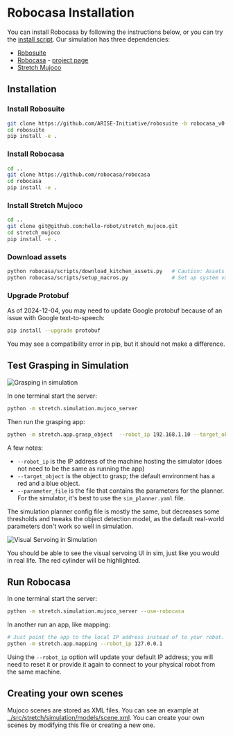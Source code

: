 # Robocasa Installation

You can install Robocasa by following the instructions below, or you can try the [install script](scripts/install_robocasa.sh). Our simulation has three dependencies:
  - [Robosuite](https://github.com/ARISE-Initiative/robosuite)
  - [Robocasa](https://github.com/robocasa/robocasa) - [project page](https://robocasa.ai/)
  - [Stretch Mujoco](https://github.com/hello-robot/stretch_mujoco/)

## Installation

### Install Robosuite

```bash
git clone https://github.com/ARISE-Initiative/robosuite -b robocasa_v0.1
cd robosuite
pip install -e .
```

### Install Robocasa

```bash
cd ..
git clone https://github.com/robocasa/robocasa
cd robocasa
pip install -e .
```

### Install Stretch Mujoco

```bash
cd ..
git clone git@github.com:hello-robot/stretch_mujoco.git
cd stretch_mujoco
pip install -e .
```

### Download assets

```bash
python robocasa/scripts/download_kitchen_assets.py   # Caution: Assets to be downloaded are around 5GB.
python robocasa/scripts/setup_macros.py              # Set up system variables.
```

### Upgrade Protobuf

As of 2024-12-04, you may need to update Google protobuf because of an issue with Google text-to-speech:
```bash
pip install --upgrade protobuf
```

You may see a compatibility error in pip, but it should not make a difference.

## Test Grasping in Simulation

![Grasping in simulation](images/rerun_mujoco.png)

In one terminal start the server:

```bash
python -m stretch.simulation.mujoco_server
```

Then run the grasping app:

```bash
python -m stretch.app.grasp_object  --robot_ip 192.168.1.10 --target_object "red cylinder" --parameter_file=sim_planner.yam
```

A few notes:
  - `--robot_ip` is the IP address of the machine hosting the simulator (does not need to be the same as running the app)
  - `--target_object` is the object to grasp; the default environment has a red and a blue object.
  - `--parameter_file` is the file that contains the parameters for the planner. For the simulator, it's best to use the `sim_planner.yaml` file.

The simulation planner config file is mostly the same, but decreases some thresholds and tweaks the object detection model, as the default real-world parameters don't work so well in simulation.

![Visual Servoing in Simulation](images/visual_servo_in_sim.png)

You should be able to see the visual servoing UI in sim, just like you would in real life. The red cylinder will be highlighted.

## Run Robocasa

In one terminal start the server:

```bash
python -m stretch.simulation.mujoco_server --use-robocasa
```

In another run an app, like mapping:

```bash
# Just point the app to the local IP address instead of to your robot.
python -m stretch.app.mapping --robot_ip 127.0.0.1
```

Using the `--robot_ip` option will update your default IP address; you will need to reset it or provide it again to connect to your physical robot from the same machine.

## Creating your own scenes

Mujoco scenes are stored as XML files. You can see an example at [../src/stretch/simulation/models/scene.xml](../src/stretch/simulation/models/scene.xml). You can create your own scenes by modifying this file or creating a new one.

